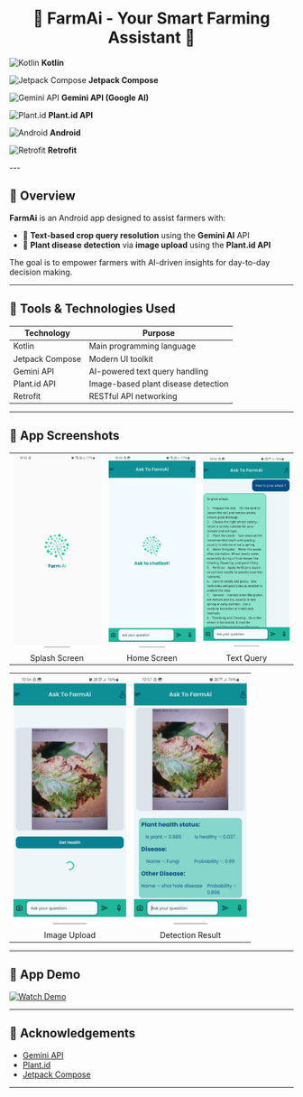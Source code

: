<h1 align="center">🌾 FarmAi - Your Smart Farming Assistant 🌿</h1>

<p align="left">
  <img src="https://cdn.jsdelivr.net/gh/devicons/devicon/icons/kotlin/kotlin-original.svg" width="40" height="40" alt="Kotlin"/>
  <strong> Kotlin</strong>
</p>

<p align="left">
  <img src="https://developer.android.com/images/logos/jetpack-compose.svg" width="40" height="40" alt="Jetpack Compose"/>
  <strong> Jetpack Compose</strong>
</p>

<p align="left">
  <img src="https://www.pngall.com/wp-content/uploads/16/Google-Gemini-Logo-Transparent-thumb.png" width="40" height="40" alt="Gemini API"/>
  <strong> Gemini API (Google AI)</strong>
</p>

<p align="left">
  <img src="https://encrypted-tbn0.gstatic.com/images?q=tbn:ANd9GcRqdrzms50WkruV9OgS2BKrNetPxz4Uno4qLg&s" width="40" height="40" alt="Plant.id"/>
  <strong> Plant.id API</strong>
</p>

<p align="left">
  <img src="https://encrypted-tbn0.gstatic.com/images?q=tbn:ANd9GcQ41ltBL464WK9XbgYPHUBvDZjeTz89VxrmBFAzDTesxn9LYSfgs6g1K1yDY7lkPmgbWtQ&usqp=CAU" width="40" height="40" alt="Android"/>
  <strong> Android</strong>
</p>

<p align="left">
  <img src="https://encrypted-tbn0.gstatic.com/images?q=tbn:ANd9GcRUFDeZcqEEWVASFYFCRZppajHj6HGfv7bq4A&s" width="40" height="40" alt="Retrofit"/>
  <strong> Retrofit</strong>
</p>
---

## 🌟 Overview

**FarmAi** is an Android app designed to assist farmers with:
- 💬 **Text-based crop query resolution** using the **Gemini AI** API
- 🌱 **Plant disease detection** via **image upload** using the **Plant.id API**

The goal is to empower farmers with AI-driven insights for day-to-day decision making.

---

## 🚀 Tools & Technologies Used

| Technology       | Purpose                        |
|------------------|--------------------------------|
| Kotlin           | Main programming language       |
| Jetpack Compose  | Modern UI toolkit               |
| Gemini API       | AI-powered text query handling  |
| Plant.id API     | Image-based plant disease detection |
| Retrofit         | RESTful API networking          |

---

## 📱 App Screenshots

<table>
  <tr>
    <td><img src="images/Splash_Screen.jpg" width="200"/></td>
    <td><img src="images/Home_screen.jpg" width="200"/></td>
    <td><img src="images/Query_screen.jpg" width="200"/></td>
  </tr>
  <tr>
    <td align="center">Splash Screen</td>
    <td align="center">Home Screen</td>
    <td align="center">Text Query</td>
  </tr>
</table>

<table>
  <tr>
    <td><img src="images/Image_query_screen.jpg" width="200"/></td>
    <td><img src="images/Image_query_response_screen.jpg" width="200"/></td>
  </tr>
  <tr>
    <td align="center">Image Upload</td>
    <td align="center">Detection Result</td>
  </tr>
</table>


---

## 🎥 App Demo

<p align="left">
  <a href="https://ik.imagekit.io/sqjmtpu26/FarmAi_Demo_video.mp4?updatedAt=1749972497425" target="_blank">
    <img src="https://t4.ftcdn.net/jpg/02/55/94/55/360_F_255945532_gXYb4gPaatBY39i9KIte3K38KH3lJYIq.jpg" alt="Watch Demo" width="50"/>
  </a>
</p>


---


## 🙌 Acknowledgements

- [Gemini API](https://ai.google.dev/)
- [Plant.id](https://web.plant.id/)
- [Jetpack Compose](https://developer.android.com/jetpack/compose)

---

